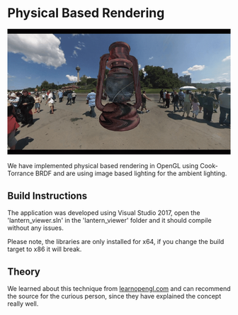 # Physical Based Rendering
![](readme_files/lantern.gif)

We have implemented physical based rendering in OpenGL using Cook-Torrance BRDF and are using image based lighting for the ambient lighting.

## Build Instructions
The application was developed using Visual Studio 2017, open the 'lantern_viewer.sln' in the 'lantern_viewer' folder and it should compile without any issues.

Please note, the libraries are only installed for x64, if you change the build target to x86 it will break.

## Theory
We learned about this technique from [learnopengl.com](https://learnopengl.com/PBR/Theory) and can recommend the source for the curious person, since they have explained the concept really well.
